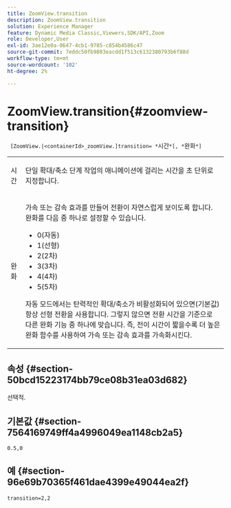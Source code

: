 ```yaml
---
title: ZoomView.transition
description: ZoomView.transition
solution: Experience Manager
feature: Dynamic Media Classic,Viewers,SDK/API,Zoom
role: Developer,User
exl-id: 3ae12e0a-0647-4cb1-9785-c854b4586c47
source-git-commit: 7eddc50fb9803eacdd1f513c6132380793b6f88d
workflow-type: tm+mt
source-wordcount: '102'
ht-degree: 2%

---
```


# ZoomView.transition{#zoomview-transition}

` [ZoomView.|<containerId>_zoomView.]transition= *`시간`*[, *`완화`*]`

<table id="table_9E7BB12BF371419F88DD4D24EF04632C"> 
 <tbody> 
  <tr> 
   <td colname="col1"> <p> <span class="codeph"> <span class="varname"> 시간</span> </span> </p> </td> 
   <td colname="col2"> <p> 단일 확대/축소 단계 작업의 애니메이션에 걸리는 시간을 초 단위로 지정합니다. </p> </td> 
  </tr>
  <tr> 
   <td colname="col1"> <p> <span class="codeph"> <span class="varname"> 완화</span> </span> </p> </td> 
   <td colname="col2"> <p> 가속 또는 감속 효과를 만들어 전환이 자연스럽게 보이도록 합니다. 완화를 다음 중 하나로 설정할 수 있습니다. </p> <p> 
     <ul id="ul_DA0D1CF2F2484410BFCCACA86661702E"> 
      <li id="li_93A2D53A53314D9594CEDC9EB20381D4">0(자동) </li> 
      <li id="li_AD6A1F03DE544959BC4AA0DD97494F8C"> 1(선형) </li> 
      <li id="li_816A3CE796E3415B9650DDA204412A6A"> 2(2차) </li> 
      <li id="li_EF00BF6CA2AA48FEB54015FFBA9F8DD4"> 3(3차) </li> 
      <li id="li_F3CB7F0821AF489C84A0CA155F5031A2"> 4(4차) </li> 
      <li id="li_F5B844DAF4CC453CA58BF09A660D139F"> 5(5차) </li> 
     </ul> </p> <p>자동 모드에서는 탄력적인 확대/축소가 비활성화되어 있으면(기본값) 항상 선형 전환을 사용합니다. 그렇지 않으면 전환 시간을 기준으로 다른 완화 기능 중 하나에 맞습니다. 즉, 전이 시간이 짧을수록 더 높은 완화 함수를 사용하여 가속 또는 감속 효과를 가속화시킨다. </p> </td> 
  </tr> 
 </tbody> 
</table>

## 속성 {#section-50bcd15223174bb79ce08b31ea03d682}

선택적.

## 기본값 {#section-7564169749ff4a4996049ea1148cb2a5}

`0.5,0`

## 예 {#section-96e69b70365f461dae4399e49044ea2f}

`transition=2,2`
